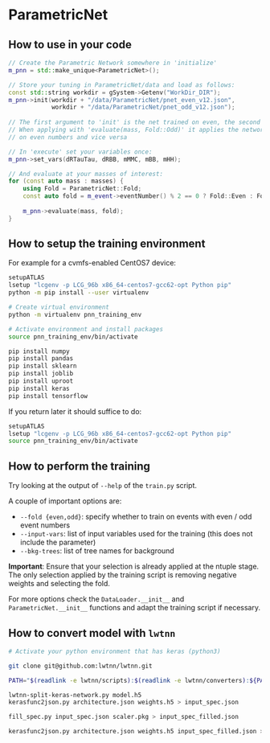 # ParametricNet


## How to use in your code

```cpp
// Create the Parametric Network somewhere in 'initialize'
m_pnn = std::make_unique<ParametricNet>();

// Store your tuning in ParametricNet/data and load as follows:
const std::string workdir = gSystem->Getenv("WorkDir_DIR");
m_pnn->init(workdir + "/data/ParametricNet/pnet_even_v12.json",
            workdir + "/data/ParametricNet/pnet_odd_v12.json");
            
// The first argument to 'init' is the net trained on even, the second on odd event numbers
// When applying with 'evaluate(mass, Fold::Odd)' it applies the network that was trained
// on even numbers and vice versa

// In 'execute' set your variables once:
m_pnn->set_vars(dRTauTau, dRBB, mMMC, mBB, mHH);

// And evaluate at your masses of interest:
for (const auto mass : masses) {
    using Fold = ParametricNet::Fold;
    const auto fold = m_event->eventNumber() % 2 == 0 ? Fold::Even : Fold::Odd;
    
    m_pnn->evaluate(mass, fold);
}
```

## How to setup the training environment

For example for a cvmfs-enabled CentOS7 device:
```bash
setupATLAS
lsetup "lcgenv -p LCG_96b x86_64-centos7-gcc62-opt Python pip"
python -m pip install --user virtualenv

# Create virtual environment
python -m virtualenv pnn_training_env

# Activate environment and install packages
source pnn_training_env/bin/activate

pip install numpy
pip install pandas
pip install sklearn
pip install joblib
pip install uproot
pip install keras
pip install tensorflow
```

If you return later it should suffice to do:
```bash
setupATLAS
lsetup "lcgenv -p LCG_96b x86_64-centos7-gcc62-opt Python pip"
source pnn_training_env/bin/activate
```

## How to perform the training

Try looking at the output of `--help` of the `train.py` script.

A couple of important options are:

- `--fold {even,odd}`: specify whether to train on events with even / odd event numbers
- `--input-vars`: list of input variables used for the training (this does not include the parameter)
- `--bkg-trees`: list of tree names for background

**Important**: Ensure that your selection is already applied at the ntuple
stage. The only selection applied by the training script is removing negative
weights and selecting the fold.

For more options check the `DataLoader.__init__` and `ParametricNet.__init__`
functions and adapt the training script if necessary.


## How to convert model with `lwtnn`

```bash
# Activate your python environment that has keras (python3)

git clone git@github.com:lwtnn/lwtnn.git

PATH="$(readlink -e lwtnn/scripts):$(readlink -e lwtnn/converters):${PATH}"

lwtnn-split-keras-network.py model.h5
kerasfunc2json.py architecture.json weights.h5 > input_spec.json

fill_spec.py input_spec.json scaler.pkg > input_spec_filled.json

kerasfunc2json.py architecture.json weights.h5 input_spec_filled.json > nn.json
```
